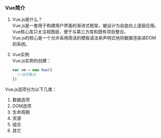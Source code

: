 ### Vue简介
1. Vue.js是什么？   
  Vue.js是一套用于构建用户界面的渐进式框架，被设计为自底向上逐层应用。Vue核心库只关注视图层，便于与第三方库和既有项目整合。     
  Vue.js的核心是一个允许采用简洁的模板语法来声明式地将数据渲染进DOM的系统。

2. Vue实例  
  Vue.js实例的创建：
    ```javascript
    var vm = new Vue({
      //选项集合
    })
    ```
  Vue.js选项分为以下几类：
  1. 数据选项
  2. DOM选项
  3. 生命周期
  4. 资源
  5. 组合
  6. 其它